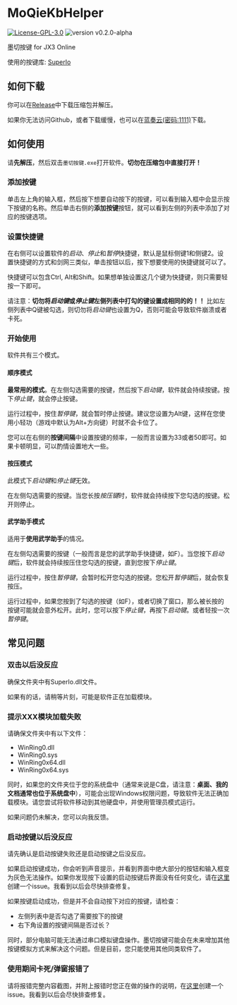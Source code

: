 # MoQieKbHelper

[![License-GPL-3.0](https://img.shields.io/badge/license-GPL--3.0-orange)](https://github.com/Moying-moe/MoQieKbHelper/blob/master/LICENSE)
![version v0.2.0-alpha](https://img.shields.io/badge/version-v0.2.0--alpha-green)

墨切按键 for JX3 Online

使用的按键库: [SuperIo](https://github.com/Moying-moe/SuperIo)

## 如何下载

你可以在[Release](https://github.com/Moying-moe/MoQieKbHelper/releases/)中下载压缩包并解压。

如果你无法访问Github，或者下载缓慢，也可以在[蓝奏云(密码:1111)](https://moyingmoe.lanzouy.com/b03pk2gyb)下载。

## 如何使用

请**先解压**，然后双击`墨切按键.exe`打开软件。**切勿在压缩包中直接打开！**

### 添加按键

单击左上角的输入框，然后按下想要自动按下的按键，可以看到输入框中会显示按下按键的名称。然后单击右侧的**添加按键**按钮，就可以看到左侧的列表中添加了对应的按键选项。

### 设置快捷键

在右侧可以设置软件的*启动*、*停止*和*暂停*快捷键，默认是鼠标侧键1和侧键2。设置快捷键的方式和剑网三类似，单击按钮以后，按下想要使用的快捷键就可以了。

快捷键可以包含Ctrl, Alt和Shift。如果想单独设置这几个键为快捷键，则只需要轻按一下即可。

请注意：**切勿将*启动键*或*停止键*左侧列表中打勾的键设置成相同的的！！** 比如左侧列表中Q键被勾选，则切勿将*启动键*也设置为Q，否则可能会导致软件崩溃或者卡死。

### 开始使用

软件共有三个模式。

#### 顺序模式

**最常用的模式**。在左侧勾选需要的按键，然后按下*启动键*，软件就会持续按键。按下*停止键*，就会停止按键。

运行过程中，按住*暂停键*，就会暂时停止按键。建议您设置为Alt键，这样在您使用小轻功（游戏中默认为Alt+方向键）时就不会卡位了。

您可以在右侧的**按键间隔**中设置按键的频率，一般而言设置为33或者50即可。如果卡顿明显，可以酌情设置地大一些。

#### 按压模式

此模式下*启动键*和*停止键*无效。

在左侧勾选需要的按键。当您长按*按压键*时，软件就会持续按下您勾选的按键。松开则停止。

#### 武学助手模式

适用于**使用武学助手**的情况。

在左侧勾选需要的按键（一般而言是您的武学助手快捷键，如F）。当您按下*启动键*后，软件就会持续按压住您勾选的按键，直到您按下*停止键*。

运行过程中，按住*暂停键*，会暂时松开您勾选的按键。您松开*暂停键*后，就会恢复按压。

运行过程中，如果您按到了勾选的按键（如F），或者切换了窗口，那么被长按的按键可能就会意外松开。此时，您可以按下*停止键*，再按下*启动键*。或者轻按一次*暂停键*。

## 常见问题

### 双击以后没反应

确保文件夹中有SuperIo.dll文件。

如果有的话，请稍等片刻，可能是软件正在加载模块。

### 提示XXX模块加载失败

请确保文件夹中有以下文件：

- WinRing0.dll
- WinRing0.sys
- WinRing0x64.dll
- WinRing0x64.sys

同时，如果您的文件夹位于您的系统盘中（通常来说是C盘，请注意：**桌面、我的文档通常也位于系统盘中**），可能会出现Windows权限问题，导致软件无法正确加载模块。请您尝试将软件移动到其他硬盘中，并使用管理员模式运行。

如果问题仍未解决，您可以向我反馈。

### 启动按键以后没反应

请先确认是启动按键失败还是启动按键之后没反应。

如果启动按键成功，你会听到声音提示，并看到界面中绝大部分的按钮和输入框变为灰色无法操作。如果你发现按下设置的启动按键后界面没有任何变化，请在[这里](https://github.com/Moying-moe/MoQieKbHelper/issues)创建一个issue。我看到以后会尽快排查修复。

如果按键启动成功，但是并不会自动按下对应的按键，请检查：

- 左侧列表中是否勾选了需要按下的按键
- 右下角设置的按键间隔是否过长？

同时，部分电脑可能无法通过串口模拟键盘操作。墨切按键可能会在未来增加其他按键模拟方式来解决这个问题。但是目前，您只能使用其他同类软件了。

### 使用期间卡死/弹窗报错了

请将报错完整内容截图，并附上报错时您正在做的操作的说明，在[这里](https://github.com/Moying-moe/MoQieKbHelper/issues)创建一个issue。我看到以后会尽快排查修复。
